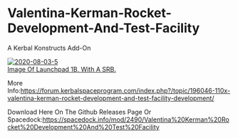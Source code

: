 # Valentina-Kerman-Rocket-Development-And-Test-Facility
A Kerbal Konstructs Add-On

<a href="https://ibb.co/cxbXJN7"><img src="https://i.ibb.co/R7h42CV/2020-08-03-5.png" alt="2020-08-03-5" border="0"></a><br /><a target='_blank' href='https://imgbb.com/'>Image Of Launchpad 1B, With A SRB.</a><br />

More Info:https://forum.kerbalspaceprogram.com/index.php?/topic/196046-110x-valentina-kerman-rocket-development-and-test-facility-development/

Download Here On The Github Releases Page Or
Spacedock:https://spacedock.info/mod/2490/Valentina%20Kerman%20Rocket%20Development%20And%20Test%20Facility
